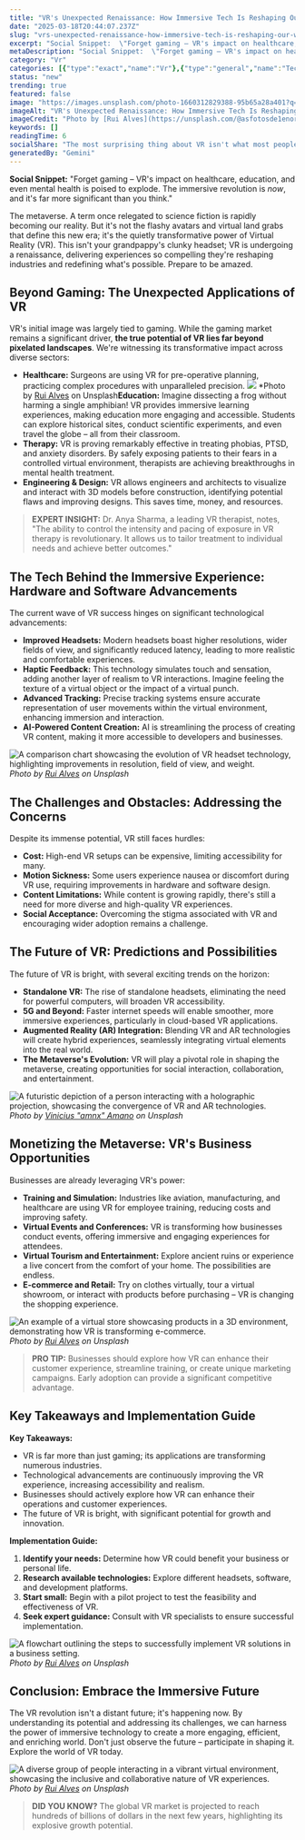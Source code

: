 ```yaml
---
title: "VR's Unexpected Renaissance: How Immersive Tech Is Reshaping Our World"
date: "2025-03-18T20:44:07.237Z"
slug: "vrs-unexpected-renaissance-how-immersive-tech-is-reshaping-our-world"
excerpt: "Social Snippet:  \"Forget gaming – VR's impact on healthcare, education, and even mental health is poised to explode.  The immersive revolution is now, and it's far more significant than you think.\""
metaDescription: "Social Snippet:  \"Forget gaming – VR's impact on healthcare, education, and even mental health is poised to explode.  The immersive revolution is now, and ..."
category: "Vr"
categories: [{"type":"exact","name":"Vr"},{"type":"general","name":"Technology"},{"type":"medium","name":"Computer Graphics"},{"type":"specific","name":"3D Modeling"},{"type":"niche","name":"Facial Animation"}]
status: "new"
trending: true
featured: false
image: "https://images.unsplash.com/photo-1660312829388-95b65a28a401?q=85&w=1200&fit=max&fm=webp&auto=compress"
imageAlt: "VR's Unexpected Renaissance: How Immersive Tech Is Reshaping Our World"
imageCredit: "Photo by [Rui Alves](https://unsplash.com/@asfotosde1enorme) on Unsplash"
keywords: []
readingTime: 6
socialShare: "The most surprising thing about VR isn't what most people think. Find out what experts really say about this game-changing topic."
generatedBy: "Gemini"
---
```




**Social Snippet:**  "Forget gaming – VR's impact on healthcare, education, and even mental health is poised to explode.  The immersive revolution is *now*, and it's far more significant than you think."

The metaverse.  A term once relegated to science fiction is rapidly becoming our reality. But it's not the flashy avatars and virtual land grabs that define this new era; it's the quietly transformative power of Virtual Reality (VR). This isn't your grandpappy's clunky headset; VR is undergoing a renaissance,  delivering experiences so compelling they're reshaping industries and redefining what's possible.  Prepare to be amazed.

## Beyond Gaming: The Unexpected Applications of VR

VR's initial image was largely tied to gaming. While the gaming market remains a significant driver, **the true potential of VR lies far beyond pixelated landscapes**. We're witnessing its transformative impact across diverse sectors:

*   **Healthcare:** Surgeons are using VR for pre-operative planning, practicing complex procedures with unparalleled precision.  ![   ](https://images.unsplash.com/photo-1667498606907-1f53824a8105?q=85&w=1200&fit=max&fm=webp&auto=compress)
*Photo by [Rui Alves](https://unsplash.com/@asfotosde1enorme) on Unsplash**Education:**  Imagine dissecting a frog without harming a single amphibian! VR provides immersive learning experiences, making education more engaging and accessible. Students can explore historical sites, conduct scientific experiments, and even travel the globe – all from their classroom.
*   **Therapy:** VR is proving remarkably effective in treating phobias, PTSD, and anxiety disorders. By safely exposing patients to their fears in a controlled virtual environment, therapists are achieving breakthroughs in mental health treatment.
*   **Engineering & Design:**  VR allows engineers and architects to visualize and interact with 3D models before construction, identifying potential flaws and improving designs.  This saves time, money, and resources.

> **EXPERT INSIGHT:** Dr. Anya Sharma, a leading VR therapist, notes, "The ability to control the intensity and pacing of exposure in VR therapy is revolutionary.  It allows us to tailor treatment to individual needs and achieve better outcomes."

## The Tech Behind the Immersive Experience:  Hardware and Software Advancements

The current wave of VR success hinges on significant technological advancements:

*   **Improved Headsets:**  Modern headsets boast higher resolutions, wider fields of view, and significantly reduced latency, leading to more realistic and comfortable experiences.
*   **Haptic Feedback:**  This technology simulates touch and sensation, adding another layer of realism to VR interactions.  Imagine feeling the texture of a virtual object or the impact of a virtual punch.
*   **Advanced Tracking:**  Precise tracking systems ensure accurate representation of user movements within the virtual environment, enhancing immersion and interaction.
*   **AI-Powered Content Creation:**  AI is streamlining the process of creating VR content, making it more accessible to developers and businesses.

![A comparison chart showcasing the evolution of VR headset technology, highlighting improvements in resolution, field of view, and weight.](https://images.unsplash.com/photo-1667498607319-7b08208c1a9a?q=85&w=1200&fit=max&fm=webp&auto=compress)
*Photo by [Rui Alves](https://unsplash.com/@asfotosde1enorme) on Unsplash*

## The Challenges and Obstacles: Addressing the Concerns

Despite its immense potential, VR still faces hurdles:

*   **Cost:** High-end VR setups can be expensive, limiting accessibility for many.
*   **Motion Sickness:** Some users experience nausea or discomfort during VR use, requiring improvements in hardware and software design.
*   **Content Limitations:** While content is growing rapidly, there's still a need for more diverse and high-quality VR experiences.
*   **Social Acceptance:**  Overcoming the stigma associated with VR and encouraging wider adoption remains a challenge.

## The Future of VR:  Predictions and Possibilities

The future of VR is bright, with several exciting trends on the horizon:

*   **Standalone VR:** The rise of standalone headsets, eliminating the need for powerful computers, will broaden VR accessibility.
*   **5G and Beyond:**  Faster internet speeds will enable smoother, more immersive experiences, particularly in cloud-based VR applications.
*   **Augmented Reality (AR) Integration:**  Blending VR and AR technologies will create hybrid experiences, seamlessly integrating virtual elements into the real world.
*   **The Metaverse's Evolution:** VR will play a pivotal role in shaping the metaverse, creating opportunities for social interaction, collaboration, and entertainment.

![A futuristic depiction of a person interacting with a holographic projection, showcasing the convergence of VR and AR technologies.](https://images.unsplash.com/photo-1617802690658-1173a812650d?q=85&w=1200&fit=max&fm=webp&auto=compress)
*Photo by [Vinicius "amnx" Amano](https://unsplash.com/@viniciusamano) on Unsplash*

## Monetizing the Metaverse: VR's Business Opportunities

Businesses are already leveraging VR's power:

*   **Training and Simulation:**  Industries like aviation, manufacturing, and healthcare are using VR for employee training, reducing costs and improving safety.
*   **Virtual Events and Conferences:**  VR is transforming how businesses conduct events, offering immersive and engaging experiences for attendees.
*   **Virtual Tourism and Entertainment:**  Explore ancient ruins or experience a live concert from the comfort of your home. The possibilities are endless.
*   **E-commerce and Retail:**  Try on clothes virtually, tour a virtual showroom, or interact with products before purchasing – VR is changing the shopping experience.

![An example of a virtual store showcasing products in a 3D environment, demonstrating how VR is transforming e-commerce.](https://images.unsplash.com/photo-1667498607633-33e8a3f070d8?q=85&w=1200&fit=max&fm=webp&auto=compress)
*Photo by [Rui Alves](https://unsplash.com/@asfotosde1enorme) on Unsplash*

> **PRO TIP:**  Businesses should explore how VR can enhance their customer experience, streamline training, or create unique marketing campaigns. Early adoption can provide a significant competitive advantage.

## Key Takeaways and Implementation Guide

**Key Takeaways:**

*   VR is far more than just gaming; its applications are transforming numerous industries.
*   Technological advancements are continuously improving the VR experience, increasing accessibility and realism.
*   Businesses should actively explore how VR can enhance their operations and customer experiences.
*   The future of VR is bright, with significant potential for growth and innovation.

**Implementation Guide:**

1.  **Identify your needs:** Determine how VR could benefit your business or personal life.
2.  **Research available technologies:** Explore different headsets, software, and development platforms.
3.  **Start small:** Begin with a pilot project to test the feasibility and effectiveness of VR.
4.  **Seek expert guidance:**  Consult with VR specialists to ensure successful implementation.

![A flowchart outlining the steps to successfully implement VR solutions in a business setting.](https://images.unsplash.com/photo-1667498606065-d97a16bea80b?q=85&w=1200&fit=max&fm=webp&auto=compress)
*Photo by [Rui Alves](https://unsplash.com/@asfotosde1enorme) on Unsplash*

## Conclusion: Embrace the Immersive Future

The VR revolution isn't a distant future; it's happening now.  By understanding its potential and addressing its challenges, we can harness the power of immersive technology to create a more engaging, efficient, and enriching world.  Don't just observe the future – participate in shaping it.  Explore the world of VR today.

![A diverse group of people interacting in a vibrant virtual environment, showcasing the inclusive and collaborative nature of VR experiences.](https://images.unsplash.com/photo-1660312828841-152a42bdf2da?q=85&w=1200&fit=max&fm=webp&auto=compress)
*Photo by [Rui Alves](https://unsplash.com/@asfotosde1enorme) on Unsplash*

> **DID YOU KNOW?** The global VR market is projected to reach hundreds of billions of dollars in the next few years, highlighting its explosive growth potential.


<div class="reading-progress-container">
  <div id="reading-progress" class="reading-progress"></div>
</div>

